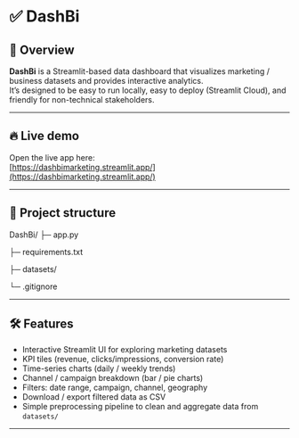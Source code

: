# ✅ DashBi
## 📌 Overview

**DashBi** is a Streamlit-based data dashboard that visualizes marketing / business datasets and provides interactive analytics.  
It’s designed to be easy to run locally, easy to deploy (Streamlit Cloud), and friendly for non-technical stakeholders.

---

## 🔥 Live demo

Open the live app here:  
[https://dashbimarketing.streamlit.app/](https://dashbimarketing.streamlit.app/)

---

## 🧩 Project structure

DashBi/
├─ app.py 

├─ requirements.txt 

├─ datasets/ 

└─ .gitignore


---

## 🛠️ Features

- Interactive Streamlit UI for exploring marketing datasets
- KPI tiles (revenue, clicks/impressions, conversion rate)
- Time-series charts (daily / weekly trends)
- Channel / campaign breakdown (bar / pie charts)
- Filters: date range, campaign, channel, geography
- Download / export filtered data as CSV
- Simple preprocessing pipeline to clean and aggregate data from `datasets/`

---


